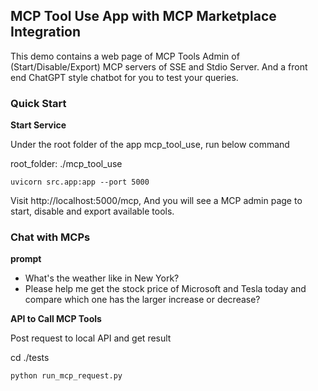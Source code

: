 ## MCP Tool Use App with MCP Marketplace Integration

This demo contains a web page of MCP Tools Admin of (Start/Disable/Export) MCP servers of SSE and Stdio Server. And a front end ChatGPT style chatbot for
you to test your queries.


### Quick Start

**Start Service**

Under the root folder of the app mcp_tool_use, run below command

root_folder: ./mcp_tool_use

```
uvicorn src.app:app --port 5000

```

Visit http://localhost:5000/mcp, And you will see a MCP admin page to start, disable and export available tools.


### Chat with MCPs

**prompt**
- What's the weather like in New York?
- Please help me get the stock price of Microsoft and Tesla today and compare which one has the larger increase or decrease?



**API to Call MCP Tools**

Post request to local API and get result

cd ./tests

```
python run_mcp_request.py

```


